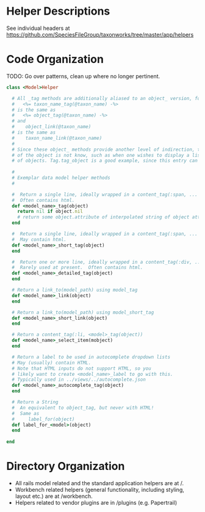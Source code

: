 

Helper Descriptions
===================

See individual headers at https://github.com/SpeciesFileGroup/taxonworks/tree/master/app/helpers

Code Organization
=================

TODO: Go over patterns, clean up where no longer pertinent.

```Ruby
class <Model>Helper 

  # All _tag methods are additionally aliased to an object_ version, for example:
  #   <%= taxon_name_tag(@taxon_name) -%>  
  # is the same as 
  #   <%= object_tag(@taxon_name) -%>
  # and
  #    object_link(@taxon_name) 
  # is the same as 
  #    taxon_name_link(@taxon_name)
  #
  # Since these object_ methods provide another level of indirection, they are primarily used when the class 
  # of the object is not know, such as when one wishes to display a list of tags of differing classes 
  # of objects. Tag.tag_object is a good example, since this entry can refer to almost any kind of object.
  
  #
  # Exemplar data model helper methods 
  #    

  #  Return a single line, ideally wrapped in a content_tag(:span, ... ) naming the instance. 
  #  Often contains html.
  def <model_name>_tag(object)
    return nil if object.nil
    # return some object.attribute of interpolated string of object attributes
  end

  #  Return a single line, ideally wrapped in a content_tag(:span, ... ) briefly naming the instance. 
  #  May contain html.
  def <model_name>_short_tag(object)
  end

  #  Return one or more line, ideally wrapped in a content_tag(:div, ... ) detailing the instance.
  #  Rarely used at present.  Often contains html.
  def <model_name>_detailed_tag(object)
  end

  # Return a link_to(model_path) using model_tag
  def <model_name>_link(object)
  end

  # Return a link_to(model_path) using model_short_tag
  def <model_name>_short_link(object)
  end

  # Return a content_tag(:li, <model>_tag(object))
  def <model_name>_select_item(mobject)
  end

  # Return a label to be used in autocomplete dropdown lists
  # May (usually) contain HTML.
  # Note that HTML inputs do not support HTML, so you 
  # likely want to create <model_name>_label to go with this.
  # Typically used in ../views/../autocomplete.json
  def <model_name>_autocomplete_tag(object)
  end

  # Return a String
  #  An equivalent to object_tag, but never with HTML!
  #  Same as
  #     label_for(object)
  def label_for_<model>(object)
  end
  
end
```

Directory Organization
======================
* All rails model related and the standard application helpers are at /.  
* Workbench related helpers (general functionality, including styling, layout etc.) are at /workbench.
* Helpers related to vendor plugins are in /plugins (e.g. Papertrail)

